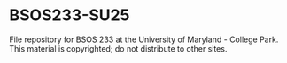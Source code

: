 # BSOS233-SU25
 File repository for BSOS 233 at the University of Maryland - College Park. This material is copyrighted; do not distribute to other sites. 
